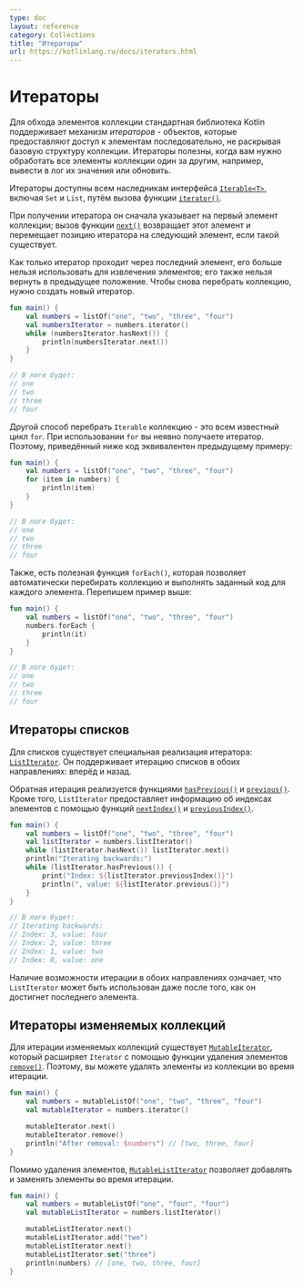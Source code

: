 ```yaml
---
type: doc
layout: reference
category: Collections
title: "Итераторы"
url: https://kotlinlang.ru/docs/iterators.html
---
```


<a name="iterators"></a>
<!-- # Iterators -->
# Итераторы

<!-- For traversing collection elements, the Kotlin standard library supports the commonly used mechanism of _iterators_ –
objects that provide access to the elements sequentially without exposing the underlying structure of the collection.
Iterators are useful when you need to process all the elements of a collection one-by-one, for example, print values or
make similar updates to them. -->
Для обхода элементов коллекции стандартная библиотека Kotlin поддерживает механизм _итераторов_ - объектов, которые предоставляют доступ к элементам последовательно, не раскрывая базовую структуру коллекции. Итераторы полезны, когда вам нужно обработать все элементы коллекции один за другим, например, вывести в лог их значения или обновить.

<!-- Iterators can be obtained for inheritors of the [`Iterable<T>`](https://kotlinlang.org/api/latest/jvm/stdlib/kotlin.collections/-iterable/index.html)
interface, including `Set` and `List`, by calling the [`iterator()`](https://kotlinlang.org/api/latest/jvm/stdlib/kotlin.collections/-iterable/iterator.html)
function. -->
Итераторы доступны всем наследникам интерфейса [`Iterable<T>`](https://kotlinlang.org/api/latest/jvm/stdlib/kotlin.collections/-iterable/index.html), включая `Set` и `List`, путём вызова функции [`iterator()`](https://kotlinlang.org/api/latest/jvm/stdlib/kotlin.collections/-iterable/iterator.html).

<!-- Once you obtain an iterator, it points to the first element of a collection; calling the [`next()`](https://kotlinlang.org/api/latest/jvm/stdlib/kotlin.collections/-iterator/next.html)
function returns this element and moves the iterator position to the following element if it exists. -->
При получении итератора он сначала указывает на первый элемент коллекции; вызов функции [`next()`](https://kotlinlang.org/api/latest/jvm/stdlib/kotlin.collections/-iterator/next.html) возвращает этот элемент и перемещает позицию итератора на следующий элемент, если такой существует.

<!-- Once the iterator passes through the last element, it can no longer be used for retrieving elements; neither can it be
reset to any previous position. To iterate through the collection again, create a new iterator. -->
Как только итератор проходит через последний элемент, его больше нельзя использовать для извлечения элементов; его также нельзя вернуть в предыдущее положение. Чтобы снова перебрать коллекцию, нужно создать новый итератор.

```kotlin
fun main() {
    val numbers = listOf("one", "two", "three", "four")
    val numbersIterator = numbers.iterator()
    while (numbersIterator.hasNext()) {
        println(numbersIterator.next())
    }
}

// В логе будет:
// one
// two
// three
// four
```

<!-- Another way to go through an `Iterable` collection is the well-known `for` loop. When using `for` on a collection, you
obtain the iterator implicitly. So, the following code is equivalent to the example above: -->
Другой способ перебрать `Iterable` коллекцию - это всем известный цикл `for`. При использовании `for` вы неявно получаете итератор. Поэтому, приведённый ниже код эквивалентен предыдущему примеру:

```kotlin
fun main() {
    val numbers = listOf("one", "two", "three", "four")
    for (item in numbers) {
        println(item)
    }
}

// В логе будет:
// one
// two
// three
// four
```

<!-- Finally, there is a useful `forEach()` function that lets you automatically iterate a collection and execute the given
code for each element. So, the same example would look like this: -->
Также, есть полезная функция `forEach()`, которая позволяет автоматически перебирать коллекцию и выполнять заданный код для каждого элемента. Перепишем пример выше:

```kotlin
fun main() {
    val numbers = listOf("one", "two", "three", "four")
    numbers.forEach {
        println(it)
    }
}

// В логе будет:
// one
// two
// three
// four
```


<a name="list-iterators"></a>
<!-- ## List iterators -->
## Итераторы списков

<!-- For lists, there is a special iterator implementation: [`ListIterator`](https://kotlinlang.org/api/latest/jvm/stdlib/kotlin.collections/-list-iterator/index.html).
It supports iterating lists in both directions: forwards and backwards. -->
Для списков существует специальная реализация итератора: [`ListIterator`](https://kotlinlang.org/api/latest/jvm/stdlib/kotlin.collections/-list-iterator/index.html).
Он поддерживает итерацию списков в обоих направлениях: вперёд и назад.

<!-- Backward iteration is implemented by the functions [`hasPrevious()`](https://kotlinlang.org/api/latest/jvm/stdlib/kotlin.collections/-list-iterator/has-previous.html)
and [`previous()`](https://kotlinlang.org/api/latest/jvm/stdlib/kotlin.collections/-list-iterator/previous.html).
Additionally, the `ListIterator` provides information about the element indices with the functions [`nextIndex()`](https://kotlinlang.org/api/latest/jvm/stdlib/kotlin.collections/-list-iterator/next-index.html)
and [`previousIndex()`](https://kotlinlang.org/api/latest/jvm/stdlib/kotlin.collections/-list-iterator/previous-index.html). -->
Обратная итерация реализуется функциями
[`hasPrevious()`](https://kotlinlang.org/api/latest/jvm/stdlib/kotlin.collections/-list-iterator/has-previous.html) и
[`previous()`](https://kotlinlang.org/api/latest/jvm/stdlib/kotlin.collections/-list-iterator/previous.html).
Кроме того, `ListIterator` предоставляет информацию об индексах элементов с помощью функций
[`nextIndex()`](https://kotlinlang.org/api/latest/jvm/stdlib/kotlin.collections/-list-iterator/next-index.html) и
[`previousIndex()`](https://kotlinlang.org/api/latest/jvm/stdlib/kotlin.collections/-list-iterator/previous-index.html).

```kotlin
fun main() {
    val numbers = listOf("one", "two", "three", "four")
    val listIterator = numbers.listIterator()
    while (listIterator.hasNext()) listIterator.next()
    println("Iterating backwards:")
    while (listIterator.hasPrevious()) {
        print("Index: ${listIterator.previousIndex()}")
        println(", value: ${listIterator.previous()}")
    }
}

// В логе будет:
// Iterating backwards:
// Index: 3, value: four
// Index: 2, value: three
// Index: 1, value: two
// Index: 0, value: one
```

<!-- Having the ability to iterate in both directions, means the `ListIterator` can still be used after it reaches the last element. -->
Наличие возможности итерации в обоих направлениях означает, что `ListIterator` может быть использован даже после того, как он достигнет последнего элемента.


<a name="mutable-iterators"></a>
<!-- ## Mutable iterators -->
## Итераторы изменяемых коллекций

<!-- For iterating mutable collections, there is [`MutableIterator`](https://kotlinlang.org/api/latest/jvm/stdlib/kotlin.collections/-mutable-iterator/index.html)
that extends `Iterator` with the element removal function [`remove()`](https://kotlinlang.org/api/latest/jvm/stdlib/kotlin.collections/-mutable-iterator/remove.html).
So, you can remove elements from a collection while iterating it.  -->
Для итерации изменяемых коллекций существует [`MutableIterator`](https://kotlinlang.org/api/latest/jvm/stdlib/kotlin.collections/-mutable-iterator/index.html), который расширяет `Iterator` с помощью функции удаления элементов [`remove()`](https://kotlinlang.org/api/latest/jvm/stdlib/kotlin.collections/-mutable-iterator/remove.html). Поэтому, вы можете удалять элементы из коллекции во время итерации.

```kotlin
fun main() {
    val numbers = mutableListOf("one", "two", "three", "four")
    val mutableIterator = numbers.iterator()

    mutableIterator.next()
    mutableIterator.remove()    
    println("After removal: $numbers") // [two, three, four]
}
```

<!-- In addition to removing elements, the [`MutableListIterator`](https://kotlinlang.org/api/latest/jvm/stdlib/kotlin.collections/-mutable-list-iterator/index.html)
can also insert and replace elements while iterating the list. -->
Помимо удаления элементов, [`MutableListIterator`](https://kotlinlang.org/api/latest/jvm/stdlib/kotlin.collections/-mutable-list-iterator/index.html) позволяет добавлять и заменять элементы во время итерации.

```kotlin
fun main() {
    val numbers = mutableListOf("one", "four", "four")
    val mutableListIterator = numbers.listIterator()

    mutableListIterator.next()
    mutableListIterator.add("two")
    mutableListIterator.next()
    mutableListIterator.set("three")   
    println(numbers) // [one, two, three, four]
}
```
